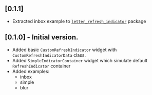 ## [0.1.1]

* Extracted inbox example to [`letter_refresh_indicator`](https://pub.dev/packages/letter_refresh_indicator) package

## [0.1.0] - Initial version.

* Added basic `CustomRefreshIndicator` widget with `CustomRefreshIndicatorData` class.
* Added `SimpleIndicatorContainer` widget which simulate default `RefreshIndicator` container
* Added examples:
  * inbox
  * simple
  * blur
